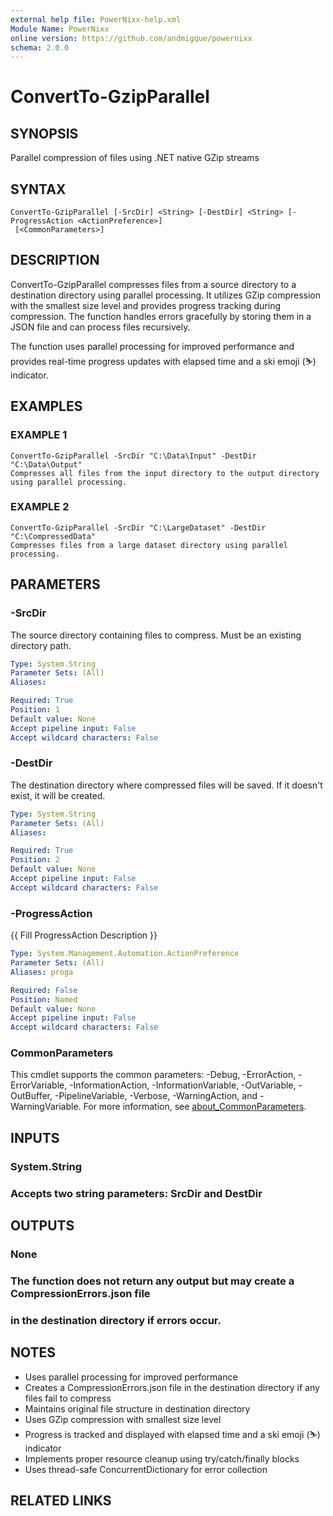 ```yaml
---
external help file: PowerNixx-help.xml
Module Name: PowerNixx
online version: https://github.com/andmigque/powernixx
schema: 2.0.0
---
```


# ConvertTo-GzipParallel

## SYNOPSIS
Parallel compression of files using .NET native GZip streams

## SYNTAX

```
ConvertTo-GzipParallel [-SrcDir] <String> [-DestDir] <String> [-ProgressAction <ActionPreference>]
 [<CommonParameters>]
```

## DESCRIPTION
ConvertTo-GzipParallel compresses files from a source directory to a destination directory using parallel processing. 
It utilizes GZip compression with the smallest size level and provides progress tracking during compression. 
The function handles errors gracefully by storing them in a JSON file and can process files recursively.

The function uses parallel processing for improved performance and provides real-time progress updates with elapsed time and a ski emoji (⛷) indicator.

## EXAMPLES

### EXAMPLE 1
```
ConvertTo-GzipParallel -SrcDir "C:\Data\Input" -DestDir "C:\Data\Output"
Compresses all files from the input directory to the output directory using parallel processing.
```

### EXAMPLE 2
```
ConvertTo-GzipParallel -SrcDir "C:\LargeDataset" -DestDir "C:\CompressedData"
Compresses files from a large dataset directory using parallel processing.
```

## PARAMETERS

### -SrcDir
The source directory containing files to compress.
Must be an existing directory path.

```yaml
Type: System.String
Parameter Sets: (All)
Aliases:

Required: True
Position: 1
Default value: None
Accept pipeline input: False
Accept wildcard characters: False
```

### -DestDir
The destination directory where compressed files will be saved.
If it doesn't exist, it will be created.

```yaml
Type: System.String
Parameter Sets: (All)
Aliases:

Required: True
Position: 2
Default value: None
Accept pipeline input: False
Accept wildcard characters: False
```

### -ProgressAction
{{ Fill ProgressAction Description }}

```yaml
Type: System.Management.Automation.ActionPreference
Parameter Sets: (All)
Aliases: proga

Required: False
Position: Named
Default value: None
Accept pipeline input: False
Accept wildcard characters: False
```

### CommonParameters
This cmdlet supports the common parameters: -Debug, -ErrorAction, -ErrorVariable, -InformationAction, -InformationVariable, -OutVariable, -OutBuffer, -PipelineVariable, -Verbose, -WarningAction, and -WarningVariable. For more information, see [about_CommonParameters](http://go.microsoft.com/fwlink/?LinkID=113216).

## INPUTS

### System.String
### Accepts two string parameters: SrcDir and DestDir
## OUTPUTS

### None
### The function does not return any output but may create a CompressionErrors.json file
### in the destination directory if errors occur.
## NOTES
- Uses parallel processing for improved performance
- Creates a CompressionErrors.json file in the destination directory if any files fail to compress
- Maintains original file structure in destination directory
- Uses GZip compression with smallest size level
- Progress is tracked and displayed with elapsed time and a ski emoji (⛷) indicator
- Implements proper resource cleanup using try/catch/finally blocks
- Uses thread-safe ConcurrentDictionary for error collection

## RELATED LINKS
